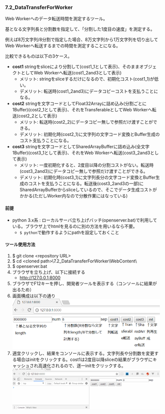### 7.2_DataTransferForWorker

Web Workerへのデータ転送時間を測定するツール。

基となる文字列長と分割数を指定して、「分割した1度目の速度」を測定する。

例えば8万文字列/8分割で指定した場合、8万文字列から1万文字列を切り出してWeb Workerへ転送するまでの時間を測定することになる。

比較できるものは以下の3ケース。

- **cost1** stringをsliceにより分割して(cost1_1として表示)、そのままオブジェクトとしてWeb Workerへ転送(cost1_2and3として表示)
    - メリット: stringをsliceするだけになるので、初期化コスト(cost1_1)が低い。
    - デメリット: 転送時(cost1_2and3)にデータコピーコストを支払うことになる。
- **cost2** stringを文字コードとしてFloat32Arrayに詰め込み(分割ごとに1Buffer)(cost2_1として表示)、それをTransferableとしてWeb Workerへ転送(cost2_2として表示)
    - メリット: 転送時(cost2_2)にデータコピー無しで参照だけ渡すことができる。
    - デメリット: 初期化時(cost2_1)に文字列の文字コード変換とBuffer生成のコスト支払うことになる。
- **cost3** stringを文字コードとしてSharedArrayBufferに詰め込み(全文字1Buffer)(cost3_1として表示)、それをWeb Workerへ転送(cost3_2and3として表示)
    - メリット: 一度初期化すると、2度目以降の分割コストがない。転送時(cost3_2and3)にデータコピー無しで参照だけ渡すことができる。
    - デメリット: 初期化時(cost3_1)に文字列長分の文字コード変換とBuffer生成のコストを支払うことになる。転送後(cost3_2and3の一部)にSharedArrayBufferからsliceしているので、そこでデータ生成コストがかかる(ただしWorker内なので分散作業にはなっている)

#### 前提

- python 3.x系 : ローカルサーバ立ち上げバッチ(openserver.bat)で利用している。ブラウザ上でhtmlを見るのに別の方法を用いるなら不要。
    - ```$ python```で動作するようにpathを設定しておくこと

#### ツール使用方法

 1. $ git clone \<repository URL\>
 1. $ cd \<cloned path\>\7.2_DataTransferForWorker\WebContent\
 1. $ openserver.bat
 1. ブラウザを立ち上げ、以下に接続する
    - http://127.0.0.1:8000
 1. ブラウザでF12キーを押し、開発者ツールを表示する（コンソールに結果が出るため）
 1. 画面構成は以下の通り
    ![discription](../img/DataTransferForWorker_discription.png)
 1. 適宜クリックし、結果をコンソールに表示する。文字列長や分割数を変更する場合はinitをクリックする。cost1は2度目以降sliceの結果がブラウザにキャッシュされ高速化されるので、逐一initをクリックする。
    ![discription](../img/DataTransferForWorker_demo.gif)

